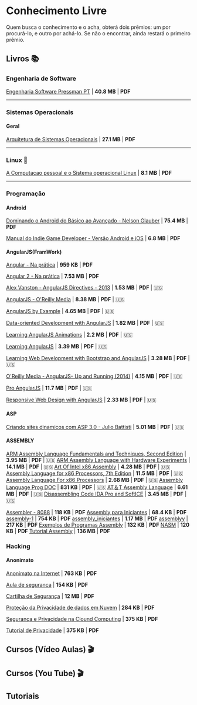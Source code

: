 # Conhecimento Livre
Quem busca o conhecimento e o acha, obterá dois prêmios: um por procurá-lo, e outro por achá-lo. Se não o encontrar, ainda restará o primeiro prêmio.

## Livros  :books:

### Engenharia de Software
[Engenharia Software Pressman PT](https://mega.nz/#F!yV8zTIQT!cthkqa0OrutTw6SGgTw9Jg) | **40.8 MB** | **PDF**

<hr />


### Sistemas Operacionais

#### Geral
[Arquitetura de Sistemas Operacionais](https://mega.nz/#F!XIcQmaxJ!NDR0pH8764ree5Y1FngTPw) | **27.1 MB** | **PDF**

<hr>


### Linux :penguin:
[A Computacao pessoal e o Sistema operacional Linux](https://mega.nz/#F!WUUwmJjQ!SSqFB0guH9QSHJh_VFcIyA) | **8.1 MB** | **PDF**

<hr />

### Programação

#### Android
[Dominando o Android do Básico ao Avançado - Nelson Glauber](https://cloud.mail.ru/public/D6zB/9oczG7Xwd) | **75.4 MB** | **PDF**

[Manual do Indie Game Developer - Versão Android e iOS](https://cloud.mail.ru/public/4VpM/BdUZSB8qQ) | **6.8 MB** | **PDF**


#### AngularJS(FramWork)
[Angular - Na prática](https://cloud.mail.ru/public/8gdD/Ta7RfAeSV) | **959 KB** | **PDF**

[Angular 2 - Na prática](https://cloud.mail.ru/public/NKc1/vdpWQr1HZ) | **7.53 MB** | **PDF**

[Alex Vanston - AngularJS Directives - 2013](https://cloud.mail.ru/public/B3hn/nZGfJdvQL) | **1.53 MB** | **PDF** | :us:

[AngularJS - O'Reilly Media](https://cloud.mail.ru/public/FJfj/BZkWdYa44) | **8.38 MB** | **PDF** | :us:

[AngularJS by Example](https://cloud.mail.ru/public/GvTD/rRu541Y3w) | **4.65 MB** | **PDF** | :us:

[Data-oriented Development with AngularJS](https://cloud.mail.ru/public/3cw7/FRwQVofx3) | **1.82 MB** | **PDF** | :us:

[Learning AngularJS Animations](https://cloud.mail.ru/public/Juoo/hXi7d6ZKp) | **2.2 MB** | **PDF** | :us:

[Learning AngularJS](https://cloud.mail.ru/public/62hF/5L21jMuxJ) | **3.39 MB** | **PDF** | :us:

[Learning Web Development with Bootstrap and AngularJS](https://cloud.mail.ru/public/EMLq/AmwWopKVg) | **3.28 MB** | **PDF** | :us:

[O'Reilly Media - AngularJS- Up and Running (2014)](https://cloud.mail.ru/public/Kksw/8rgM2eKVn) | **4.15 MB** | **PDF** | :us:

[Pro AngularJS](https://cloud.mail.ru/public/FKXJ/keBSxDWkA) | **11.7 MB** | **PDF** | :us:

[Responsive Web Design with AngularJS](https://cloud.mail.ru/public/EHCf/9redKrMos) | **2.33 MB** | **PDF** | :us:


#### ASP
[Criando sites dinamicos com ASP 3.0 - Julio Battisti](https://cloud.mail.ru/public/Hpax/e17hPrLVf) | **5.01 MB** | **PDF** | :us:


#### ASSEMBLY
[ARM Assembly Language Fundamentals and Techniques, Second Edition](https://cloud.mail.ru/public/MQqF/nb2CqbAoW) | **3.95 MB** | **PDF** | :us:
[ARM Assembly Language with Hardware Experiments](https://cloud.mail.ru/public/5r7v/uETyQecFJ) | **14.1 MB** | **PDF** | :us:
[Art Of Intel x86 Assembly](https://cloud.mail.ru/public/HD2L/1BY24SFJt) | **4.28 MB** | **PDF** | :us:
[Assembly Language for x86 Processors, 7th Edition](https://cloud.mail.ru/public/J1XQ/sxC3hQX9v) | **11.5 MB** | **PDF** | :us:
[Assembly Language For x86 Processors](https://cloud.mail.ru/public/9JB1/a82DgkgRB) | **2.68 MB** | **PDF** | :us:
[Assembly Language Prog DOC](https://cloud.mail.ru/public/EUGy/5Y62NpR9t) | **831 KB** | **PDF** | :us:
[AT＆T Assembly Language](https://cloud.mail.ru/public/7gtr/Bd8omNngs) | **6.61 MB** | **PDF** | :us:
[Disassembling Code IDA Pro and SoftICE](https://cloud.mail.ru/public/AiMe/5tcuvcR1m) | **3.45 MB** | **PDF** | :us:

[Assembler - 8088](https://cloud.mail.ru/public/EtpA/mxgVcz5ro) | **118 KB** | **PDF**
[Assembly para Iniciantes](https://cloud.mail.ru/public/KJMG/WYep54HHh) | **68.4 KB** | **PDF**
[assembly-1](https://cloud.mail.ru/public/4jxE/BfgAKGNLd) | **754 KB** | **PDF**
[assembly_iniciantes](https://cloud.mail.ru/public/7YX4/dy7qcq2fj) | **1.17 MB** | **PDF**
[assemblyy](https://cloud.mail.ru/public/A16h/rtHnAQrAE) | **217 KB** | **PDF**
[Exemplos de Programas Assembly](https://cloud.mail.ru/public/8pBe/smNtzRr8H) | **132 KB** | **PDF**
[NASM](https://cloud.mail.ru/public/7MAX/T4df1WV7L) | **120 KB** | **PDF**
[Tutorial Assembly](https://cloud.mail.ru/public/3WJS/XqQt7iBdN) | **136 MB** | **PDF**


### Hacking

#### Anonimato
[Anonimato na Internet](https://cloud.mail.ru/public/KmCv/S8npjSr5T) | **763 KB** | **PDF**

[Aula de seguranca](https://cloud.mail.ru/public/2pE4/uck2nhbBo) | **154 KB** | **PDF**

[Cartilha de Segurança](https://cloud.mail.ru/public/H9ko/wyFdqhgQk) | **12 MB** | **PDF**

[Proteção da Privacidade de dados em Nuvem](https://cloud.mail.ru/public/4c1N/Nm3Fqb8WK) | **284 KB** | **PDF**

[Segurança e Privacidade na Clound Computing](https://cloud.mail.ru/public/ABZq/vyeCtxX3Z) | **375 KB** | **PDF**

[Tutorial de Privacidade](https://cloud.mail.ru/public/N8vL/eJDrKjqGX) | **375 KB** | **PDF**


## Cursos (Vídeo Aulas) :clapper:

## Cursos (You Tube) :clapper:

## Tutoriais